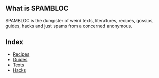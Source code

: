 ## What is SPAMBLOC

SPAMBLOC is the dumpster of weird texts, literatures, recipes, gossips, guides, hacks and just spams from a concerned anonymous.

## Index

* [Recipes](recipes.md)
* [Guides](guides.md)
* [Texts](texts.md)
* [Hacks](hacks.md)
